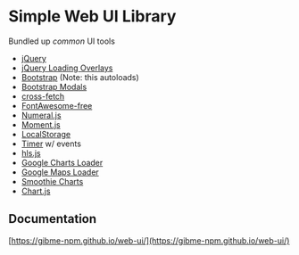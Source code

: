 # Simple Web UI Library

Bundled up *common* UI tools

* [jQuery](https://jquery.com/)
* [jQuery Loading Overlays](https://www.npmjs.com/package/gasparesganga-jquery-loading-overlay)
* [Bootstrap](https://getbootstrap.com/) (Note: this autoloads)
* [Bootstrap Modals](https://getbootstrap.com/docs/5.2/components/modal/)
* [cross-fetch](https://www.npmjs.com/package/cross-fetch)
* [FontAwesome-free](https://www.npmjs.com/package/@fortawesome/fontawesome-free)
* [Numeral.js](https://www.npmjs.com/package/numeral)
* [Moment.js](https://www.npmjs.com/package/moment)
* [LocalStorage](https://www.npmjs.com/package/local-storage)
* [Timer](https://gibme-npm.github.io/timer/) w/ events
* [hls.js](https://www.npmjs.com/package/hls.js)
* [Google Charts Loader](https://developers.google.com/chart)
* [Google Maps Loader](https://developers.google.com/maps)
* [Smoothie Charts](http://smoothiecharts.org/)
* [Chart.js](https://www.chartjs.org/)

## Documentation

[https://gibme-npm.github.io/web-ui/](https://gibme-npm.github.io/web-ui/)

